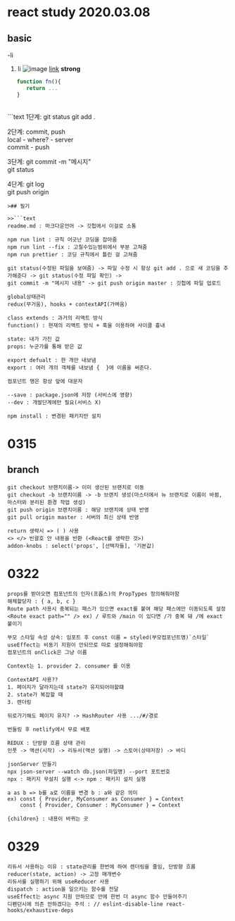 # <h1> react study 2020.03.08

## <h2> basic

-li

1. li
   ![image](src)
   [link](url)
   **strong**

```js
   function fn(){
      return ...
   }
```

<br />
```text
1단계: git status   
git add .

2단계: commit, push  
local - where? - server  
 commit - push

3단계: git commit -m "메시지"  
git status

4단계: git log  
git push origin <branch>

````
>## 필기

>>```text
readme.md : 마크다운언어 -> 깃헙에서 이걸로 소통

npm run lint : 규칙 어긋난 코딩을 잡아줌
npm run lint --fix : 고칠수있는범위에서 부분 고쳐줌
npm run prettier : 코딩 규칙에서 틀린 걸 고쳐줌

git status(수정된 파일을 보여줌) -> 파일 수정 시 항상 git add . 으로 새 코딩을 추가해준다 -> git status(수정 파일 확인) ->
git commit -m "메시지 내용" -> git push origin master : 깃헙에 파일 업로드

global상태관리
redux(무거움), hooks + contextAPI(가벼움)

class extends : 과거의 리액트 방식
function() : 현재의 리액트 방식 + 훅을 이용하여 사이클 흉내

state: 내가 가진 값
props: 누군가를 통해 받은 값

export defualt : 한 개만 내보냄
export : 여러 개의 객체를 내보냄 {  }에 이름을 써준다.

컴포넌트 명은 항상 앞에 대문자

--save : package.json에 저장 (서비스에 영향)
--dev : 개발단계에만 필요(서비스 X)

npm install : 변경된 패키지만 설치
````

# 0315

## branch

```
git checkout 브랜치이름-> 이미 생산된 브랜치로 이동
git checkout -b 브랜치이름 -> -b 브랜치 생성(마스터에서 뉴 브랜치로 이름이 바뀜, 마스터와 분리된 환경 작업 생성)
git push origin 브랜치이름 : 해당 브렌치에 상태 반영
git pull origin master : 서버의 최신 상태 반영
```

```
return 생략시 => ( ) 사용
<> </> 빈괄호 안 내용을 반환 (<React를 생략한 것>)
addon-knobs : select('props', [선택자들], '기본값)
```

# 0322

```
props를 받아오면 컴포넌트의 인자(프롭스)의 PropTypes 정의해줘야함
해체할당자 : { a, b, c }
Route path 사용시 중복되는 패스가 있으면 exact를 붙여 해당 패스에만 이동되도록 설정
<Route exact path="" /> ex) / 루트와 /main 이 있다면 /가 중복 돼 /에 exact 붙이기

부모 스타일 속성 상속: 임포트 후 const 이름 = styled(부모컴포넌트명)`스타일`
useEffect는 비동기 지원이 안되므로 따로 설정해줘야함
컴포넌트의 onClick은 그냥 이름

Context는 1. provider 2. consumer 를 이용

ContextAPI 사용??
1. 페이지가 달라지는데 state가 유지되어야할떄
2. state가 복잡할 때
3. 렌더링

뒤로가기해도 페이지 유지? -> HashRouter 사용 .../#/경로

번들링 후 netlify에서 무료 배포

REDUX : 단방향 흐름 상태 관리
인풋 -> 액션(시작) -> 리듀서(액션 실행) -> 스토어(상태저장) -> 바디

jsonServer 만들기
npx json-server --watch db.json(파일명) --port 포트번호
npx : 패키지 무설치 실행 <-> npm : 패키지 설치 실행

a as b => b를 a로 이름을 변경 b : a와 같은 의미
ex) const { Provider, MyConsumer as Consumer } = Context
    const { Provider, Consumer : MyConsumer } = Context

{children} : 내용이 바뀌는 곳
```

# 0329

```
리듀서 사용하는 이유 : state관리를 한번에 하여 렌더링을 줄임, 단방향 흐름
reducer(state, action) -> 고정 매개변수
리듀서를 실행하기 위해 useReducer 사용
dispatch : action을 일으키는 함수를 전달
useEffect는 async 지원 안하므로 안에 한번 더 async 함수 만들어주기
디펜던시에 의존 안하겠다는 주석 : // eslint-disable-line react-hooks/exhaustive-deps
```
